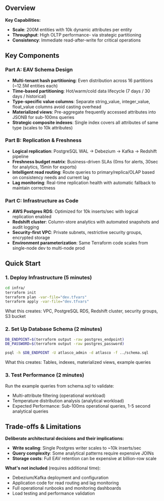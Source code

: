 ## Overview


**Key Capabilities:**
- **Scale**: 200M entities with 10k dynamic attributes per entity
- **Throughput**: High OLTP performance- via strategic partitioning
- **Consistency**: Immediate read-after-write for critical operations


## Key Components

### Part A: EAV Schema Design
- **Multi-tenant hash partitioning**: Even distribution across 16 partitions (~12.5M entities each)
- **Time-based partitioning**: Hot/warm/cold data lifecycle (7 days / 30 days / historical)
- **Type-specific value columns**: Separate string_value, integer_value, float_value columns avoid casting overhead
- **Materialized views**: Pre-aggregate frequently accessed attributes into JSONB for sub-100ms queries
- **Strategic composite indexes**: Single index covers all attributes of same type (scales to 10k attributes)

### Part B: Replication & Freshness

- **Logical replication**: PostgreSQL WAL → Debezium → Kafka → Redshift pipeline
- **Freshness budget matrix**: Business-driven SLAs (0ms for alerts, 30sec for analytics, 15min for exports)
- **Intelligent read routing**: Route queries to primary/replica/OLAP based on consistency needs and current lag
- **Lag monitoring**: Real-time replication health with automatic fallback to maintain correctness

### Part C: Infrastructure as Code

- **AWS Postgres RDS**: Optimized for 10k inserts/sec with logical replication enabled
- **Redshift cluster**: Column-store analytics with automated snapshots and audit logging
- **Security-first VPC**: Private subnets, restrictive security groups, encrypted storage
- **Environment parameterization**: Same Terraform code scales from single-node dev to multi-node prod

## Quick Start

### 1. Deploy Infrastructure (5 minutes)
```bash
cd infra/
terraform init                                    
terraform plan -var-file="dev.tfvars"             
terraform apply -var-file="dev.tfvars"           
```
What this creates: VPC, PostgreSQL RDS, Redshift cluster, security groups, S3 bucket

### 2. Set Up Database Schema (2 minutes)
```bash
DB_ENDPOINT=$(terraform output -raw postgres_endpoint)
DB_PASSWORD=$(terraform output -raw postgres_password)

psql -h $DB_ENDPOINT -U atlasco_admin -d atlasco -f ../schema.sql
```
What this creates: Tables, indexes, materialized views, example queries

### 3. Test Performance (2 minutes)
Run the example queries from schema.sql to validate:

- Multi-attribute filtering (operational workload)
- Temperature distribution analysis (analytical workload)
- Expected Performance: Sub-100ms operational queries, 1-5 second analytical queries

## Trade-offs & Limitations

**Deliberate architectural decisions and their implications:**

- **Write scaling**: Single Postgres writer scales to ~10k inserts/sec
- **Query complexity**: Some analytical patterns require expensive JOINs
- **Storage costs**: Full EAV retention can be expensive at billion-row scale


**What's not included** (requires additional time):
- Debezium/Kafka deployment and configuration
- Application code for read routing and lag monitoring
- Full operational runbooks and monitoring dashboards
- Load testing and performance validation
